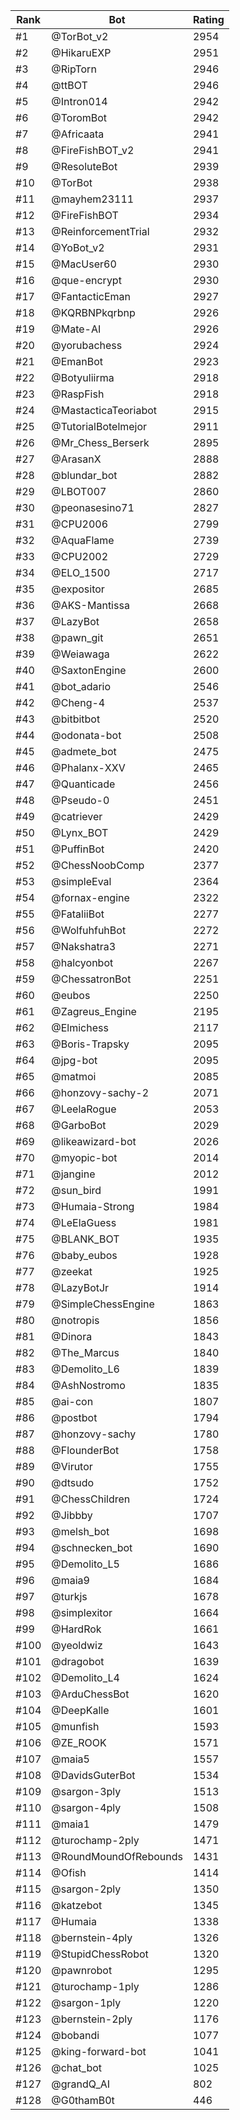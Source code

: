 Rank|Bot|Rating
---|---|---
#1|@TorBot_v2|2954
#2|@HikaruEXP|2951
#3|@RipTorn|2946
#4|@ttBOT|2946
#5|@Intron014|2942
#6|@ToromBot|2942
#7|@Africaata|2941
#8|@FireFishBOT_v2|2941
#9|@ResoluteBot|2939
#10|@TorBot|2938
#11|@mayhem23111|2937
#12|@FireFishBOT|2934
#13|@ReinforcementTrial|2932
#14|@YoBot_v2|2931
#15|@MacUser60|2930
#16|@que-encrypt|2930
#17|@FantacticEman|2927
#18|@KQRBNPkqrbnp|2926
#19|@Mate-AI|2926
#20|@yorubachess|2924
#21|@EmanBot|2923
#22|@Botyuliirma|2918
#23|@RaspFish|2918
#24|@MastacticaTeoriabot|2915
#25|@TutorialBotelmejor|2911
#26|@Mr_Chess_Berserk|2895
#27|@ArasanX|2888
#28|@blundar_bot|2882
#29|@LBOT007|2860
#30|@peonasesino71|2827
#31|@CPU2006|2799
#32|@AquaFlame|2739
#33|@CPU2002|2729
#34|@ELO_1500|2717
#35|@expositor|2685
#36|@AKS-Mantissa|2668
#37|@LazyBot|2658
#38|@pawn_git|2651
#39|@Weiawaga|2622
#40|@SaxtonEngine|2600
#41|@bot_adario|2546
#42|@Cheng-4|2537
#43|@bitbitbot|2520
#44|@odonata-bot|2508
#45|@admete_bot|2475
#46|@Phalanx-XXV|2465
#47|@Quanticade|2456
#48|@Pseudo-0|2451
#49|@catriever|2429
#50|@Lynx_BOT|2429
#51|@PuffinBot|2420
#52|@ChessNoobComp|2377
#53|@simpleEval|2364
#54|@fornax-engine|2322
#55|@FataliiBot|2277
#56|@WolfuhfuhBot|2272
#57|@Nakshatra3|2271
#58|@halcyonbot|2267
#59|@ChessatronBot|2251
#60|@eubos|2250
#61|@Zagreus_Engine|2195
#62|@Elmichess|2117
#63|@Boris-Trapsky|2095
#64|@jpg-bot|2095
#65|@matmoi|2085
#66|@honzovy-sachy-2|2071
#67|@LeelaRogue|2053
#68|@GarboBot|2029
#69|@likeawizard-bot|2026
#70|@myopic-bot|2014
#71|@jangine|2012
#72|@sun_bird|1991
#73|@Humaia-Strong|1984
#74|@LeElaGuess|1981
#75|@BLANK_BOT|1935
#76|@baby_eubos|1928
#77|@zeekat|1925
#78|@LazyBotJr|1914
#79|@SimpleChessEngine|1863
#80|@notropis|1856
#81|@Dinora|1843
#82|@The_Marcus|1840
#83|@Demolito_L6|1839
#84|@AshNostromo|1835
#85|@ai-con|1807
#86|@postbot|1794
#87|@honzovy-sachy|1780
#88|@FlounderBot|1758
#89|@Virutor|1755
#90|@dtsudo|1752
#91|@ChessChildren|1724
#92|@Jibbby|1707
#93|@melsh_bot|1698
#94|@schnecken_bot|1690
#95|@Demolito_L5|1686
#96|@maia9|1684
#97|@turkjs|1678
#98|@simplexitor|1664
#99|@HardRok|1661
#100|@yeoldwiz|1643
#101|@dragobot|1639
#102|@Demolito_L4|1624
#103|@ArduChessBot|1620
#104|@DeepKalle|1601
#105|@munfish|1593
#106|@ZE_ROOK|1571
#107|@maia5|1557
#108|@DavidsGuterBot|1534
#109|@sargon-3ply|1513
#110|@sargon-4ply|1508
#111|@maia1|1479
#112|@turochamp-2ply|1471
#113|@RoundMoundOfRebounds|1431
#114|@Ofish|1414
#115|@sargon-2ply|1350
#116|@katzebot|1345
#117|@Humaia|1338
#118|@bernstein-4ply|1326
#119|@StupidChessRobot|1320
#120|@pawnrobot|1295
#121|@turochamp-1ply|1286
#122|@sargon-1ply|1220
#123|@bernstein-2ply|1176
#124|@bobandi|1077
#125|@king-forward-bot|1041
#126|@chat_bot|1025
#127|@grandQ_AI|802
#128|@G0thamB0t|446
